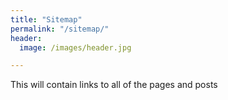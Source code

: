 ```yaml
---
title: "Sitemap"
permalink: "/sitemap/"
header:
  image: /images/header.jpg

---
```


This will contain links to all of the pages and posts
